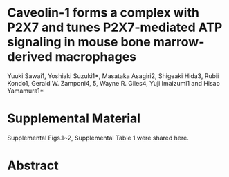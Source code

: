 # Caveolin-1 forms a complex with P2X7 and tunes P2X7-mediated ATP signaling in mouse bone marrow-derived macrophages
Yuuki Sawai1, Yoshiaki Suzuki1*, Masataka Asagiri2, Shigeaki Hida3, Rubii Kondo1, Gerald W. Zamponi4, 5, Wayne R. Giles4, Yuji Imaizumi1 and Hisao Yamamura1*

# Supplemental Material
Supplemental Figs.1~2, Supplemental Table 1 were shared here.

# Abstract

